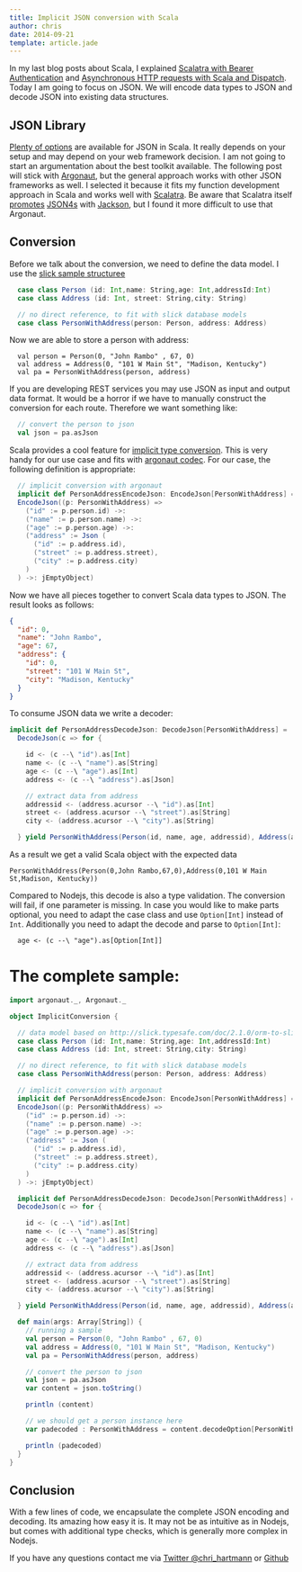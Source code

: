 ```yaml
---
title: Implicit JSON conversion with Scala
author: chris
date: 2014-09-21
template: article.jade
---
```


In my last blog posts about Scala, I explained [Scalatra with Bearer Authentication](http://lollyrock.com/articles/scalatra-bearer-authentication/) and [Asynchronous HTTP requests with Scala and Dispatch](http://lollyrock.com/articles/scala-http-requests/). Today I am going to focus on JSON. We will encode data types to JSON and decode JSON into existing data structures.

## JSON Library

[Plenty of options](http://stackoverflow.com/questions/8054018/json-library-for-scala) are available for JSON in Scala. It really depends on your setup and may depend on your web framework decision. I am not going to start an argumentation about the best toolkit available. The following post will stick with [Argonaut](http://argonaut.io), but the general approach works with other JSON frameworks as well. I selected it because it fits my function development approach in Scala and works well with [Scalatra](http://www.scalatra.org/). Be aware that Scalatra itself [promotes](http://scalatra.org/2.3/guides/formats/json.html) [JSON4s](http://json4s.org/) with [Jackson](http://jackson.codehaus.org/), but I found it more difficult to use that Argonaut.

## Conversion

Before we talk about the conversion, we need to define the data model. I use the [slick sample structuree](http://slick.typesafe.com/doc/2.1.0/orm-to-slick.html)

```scala
  case class Person (id: Int,name: String,age: Int,addressId:Int)
  case class Address (id: Int, street: String,city: String)

  // no direct reference, to fit with slick database models
  case class PersonWithAddress(person: Person, address: Address)
```

Now we are able to store a person with address:

```
  val person = Person(0, "John Rambo" , 67, 0)
  val address = Address(0, "101 W Main St", "Madison, Kentucky")
  val pa = PersonWithAddress(person, address)
```

If you are developing REST services you may use JSON as input and output data format. It would be a horror if we have to manually construct the conversion for each route. Therefore we want something like:

```scala
  // convert the person to json
  val json = pa.asJson
```

Scala provides a cool feature for [implicit type conversion](http://docs.scala-lang.org/tutorials/FAQ/finding-implicits.html). This is very handy for our use case and fits with [argonaut codec](http://argonaut.io/doc/codec/). For our case, the following definition is appropriate: 

```scala
  // implicit conversion with argonaut
  implicit def PersonAddressEncodeJson: EncodeJson[PersonWithAddress] =
  EncodeJson((p: PersonWithAddress) =>
    ("id" := p.person.id) ->:
    ("name" := p.person.name) ->:
    ("age" := p.person.age) ->:
    ("address" := Json (
      ("id" := p.address.id),
      ("street" := p.address.street),
      ("city" := p.address.city)
    )
  ) ->: jEmptyObject)
```

Now we have all pieces together to convert Scala data types to JSON. The result looks as follows:

```json
{
  "id": 0,
  "name": "John Rambo",
  "age": 67,
  "address": {
    "id": 0,
    "street": "101 W Main St",
    "city": "Madison, Kentucky"
  }
}
```

To consume JSON data we write a decoder:

```scala
implicit def PersonAddressDecodeJson: DecodeJson[PersonWithAddress] =
  DecodeJson(c => for {

    id <- (c --\ "id").as[Int]
    name <- (c --\ "name").as[String]
    age <- (c --\ "age").as[Int]
    address <- (c --\ "address").as[Json]

    // extract data from address
    addressid <- (address.acursor --\ "id").as[Int]
    street <- (address.acursor --\ "street").as[String]
    city <- (address.acursor --\ "city").as[String]

  } yield PersonWithAddress(Person(id, name, age, addressid), Address(addressid, street, city)))
```

As a result we get a valid Scala object with the expected data

```code
PersonWithAddress(Person(0,John Rambo,67,0),Address(0,101 W Main St,Madison, Kentucky))
```

Compared to Nodejs, this decode is also a type validation. The conversion will fail, if one parameter is missing. In case you would like to make parts optional, you need to adapt the case class and use `Option[Int]` instead of `Int`. Additionally you need to adapt the decode and parse to `Option[Int]`:

```code
  age <- (c --\ "age").as[Option[Int]]
```

# The complete sample:

```scala
import argonaut._, Argonaut._

object ImplicitConversion {

  // data model based on http://slick.typesafe.com/doc/2.1.0/orm-to-slick.html
  case class Person (id: Int,name: String,age: Int,addressId:Int)
  case class Address (id: Int, street: String,city: String)

  // no direct reference, to fit with slick database models
  case class PersonWithAddress(person: Person, address: Address)

  // implicit conversion with argonaut
  implicit def PersonAddressEncodeJson: EncodeJson[PersonWithAddress] =
  EncodeJson((p: PersonWithAddress) =>
    ("id" := p.person.id) ->:
    ("name" := p.person.name) ->:
    ("age" := p.person.age) ->:
    ("address" := Json (
      ("id" := p.address.id),
      ("street" := p.address.street),
      ("city" := p.address.city)
    )
  ) ->: jEmptyObject)

  implicit def PersonAddressDecodeJson: DecodeJson[PersonWithAddress] =
  DecodeJson(c => for {

    id <- (c --\ "id").as[Int]
    name <- (c --\ "name").as[String]
    age <- (c --\ "age").as[Int]
    address <- (c --\ "address").as[Json]

    // extract data from address
    addressid <- (address.acursor --\ "id").as[Int]
    street <- (address.acursor --\ "street").as[String]
    city <- (address.acursor --\ "city").as[String]

  } yield PersonWithAddress(Person(id, name, age, addressid), Address(addressid, street, city)))

  def main(args: Array[String]) {
    // running a sample
    val person = Person(0, "John Rambo" , 67, 0)
    val address = Address(0, "101 W Main St", "Madison, Kentucky")
    val pa = PersonWithAddress(person, address)

    // convert the person to json
    val json = pa.asJson
    var content = json.toString()

    println (content)

    // we should get a person instance here
    var padecoded : PersonWithAddress = content.decodeOption[PersonWithAddress].get

    println (padecoded)
  }
}
```

## Conclusion

With a few lines of code, we encapsulate the complete JSON encoding and decoding. Its amazing how easy it is. It may not be as intuitive as in Nodejs, but comes with additional type checks, which is generally more complex in Nodejs.

If you have any questions contact me via [Twitter @chri_hartmann](https://twitter.com/chri_hartmann) or [Github](https://github.com/chris-rock)
